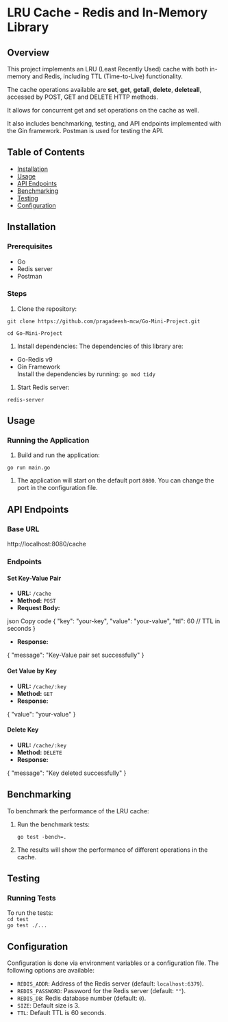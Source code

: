 # LRU Cache - Redis and In-Memory Library

## Overview

This project implements an LRU (Least Recently Used) cache with both in-memory and Redis, including TTL (Time-to-Live) functionality.  

The cache operations available are __set__, __get__, __getall__, __delete__, __deleteall__, accessed by POST, GET and DELETE HTTP methods.  

It allows for concurrent get and set operations on the cache as well.  

It also includes benchmarking, testing, and API endpoints implemented with the Gin framework. Postman is used for testing the API.  

## Table of Contents

*   [Installation](#installation)
*   [Usage](#usage)
*   [API Endpoints](#api-endpoints)
*   [Benchmarking](#benchmarking)
*   [Testing](#testing)
*   [Configuration](#configuration)

## Installation

### Prerequisites

*   Go
*   Redis server
*   Postman

### Steps

1.  Clone the repository:

`git clone https://github.com/pragadeesh-mcw/Go-Mini-Project.git`

`cd Go-Mini-Project`

1.  Install dependencies:
The dependencies of this library are:
* Go-Redis v9
* Gin Framework  
Install the dependencies by running:
``go mod tidy``

1.  Start Redis server:

``redis-server``

## Usage

### Running the Application

1.  Build and run the application:

`go run main.go`

1.  The application will start on the default port `8080`. You can change the port in the configuration file.

## API Endpoints

### Base URL

http://localhost:8080/cache

### Endpoints

#### Set Key-Value Pair

*   **URL:** `/cache`
*   **Method:** `POST`
*   **Request Body:**

json
Copy code
{
  "key": "your-key",
  "value": "your-value",
  "ttl": 60 // TTL in seconds
}

*   **Response:**


{
  "message": "Key-Value pair set successfully"
}

#### Get Value by Key

*   **URL:** `/cache/:key`
*   **Method:** `GET`
*   **Response:**


{
  "value": "your-value"
}

#### Delete Key

*   **URL:** `/cache/:key`
*   **Method:** `DELETE`
*   **Response:**

{
  "message": "Key deleted successfully"
}

## Benchmarking

To benchmark the performance of the LRU cache:

1.  Run the benchmark tests:

    `go test -bench=.`

1.  The results will show the performance of different operations in the cache.

## Testing

### Running Tests

To run the tests:  
`cd test`  
`go test ./...` 

## Configuration

Configuration is done via environment variables or a configuration file. The following options are available:

*   `REDIS_ADDR`: Address of the Redis server (default: `localhost:6379`).
*   `REDIS_PASSWORD`: Password for the Redis server (default: `""`).
*   `REDIS_DB`: Redis database number (default: `0`).
*   `SIZE`: Default size is 3.
*   `TTL`: Default TTL is 60 seconds.
